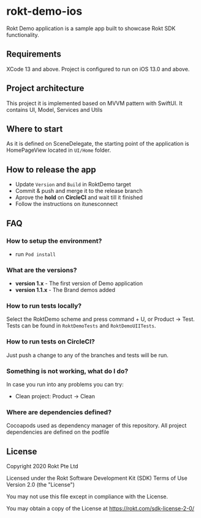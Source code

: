 # rokt-demo-ios
Rokt Demo application is a sample app built to showcase Rokt SDK functionality.

## Requirements

XCode 13 and above. Project is configured to run on iOS 13.0 and above.

## Project architecture

This project it is implemented based on MVVM pattern with SwiftUI.
It contains UI, Model, Services and Utils 

## Where to start

As it is defined on SceneDelegate, the starting point of the application is HomePageView located in `UI/Home` folder.

## How to release the app
- Update `Version` and `Build` in RoktDemo target
- Commit & push and merge it to the release branch
- Aprove the **hold** on **CircleCI** and wait till it finished
- Follow the instructions on itunesconnect

## FAQ

### How to setup the environment?
- run `Pod install`

### What are the versions?

* **version 1.x** - The first version of Demo application
* **version 1.1.x** - The Brand demos added

### How to run tests locally?

Select the RoktDemo scheme and press command + U, or Product -> Test.
Tests can be found in `RoktDemoTests` and `RoktDemoUIITests`.

### How to run tests on CircleCI?

Just push a change to any of the branches and tests will be run.

### Something is not working, what do I do?

In case you run into any problems you can try:

* Clean project: Product -> Clean

### Where are dependencies defined?
Cocoapods used as dependency manager of this repository. All project dependencies are defined on the podfile

## License

Copyright 2020 Rokt Pte Ltd

Licensed under the Rokt Software Development Kit (SDK) Terms of Use
Version 2.0 (the "License")

You may not use this file except in compliance with the License.

You may obtain a copy of the License at https://rokt.com/sdk-license-2-0/